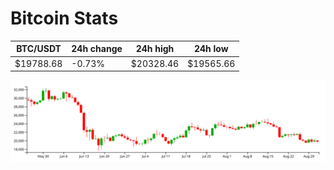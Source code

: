 # Bitcoin Stats

BTC/USDT|24h change|24h high|24h low|
|---|---|---|---|
|$19788.68|-0.73%|$20328.46|$19565.66|

<img src="./chart.svg">
